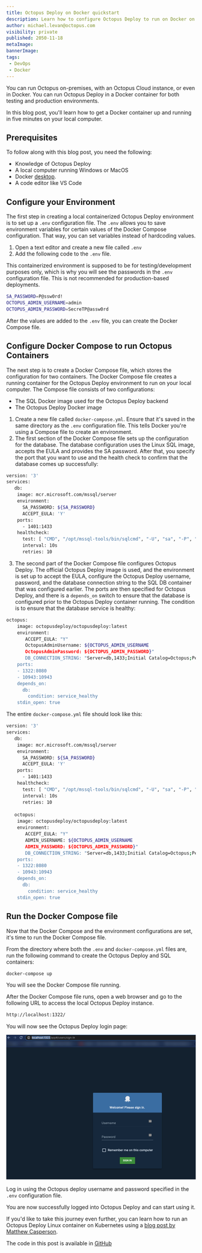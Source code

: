 ```yaml
---
title: Octopus Deploy on Docker quickstart
description: Learn how to configure Octopus Deploy to run on Docker on your local computer in just five minutes.
author: michael.levan@octopus.com
visibility: private
published: 2050-11-18
metaImage:
bannerImage:
tags:
 - DevOps
 - Docker
---
```


You can run Octopus on-premises, with an Octopus Cloud instance, or even in Docker. You can run Octopus Deploy in a Docker container for both testing and production environments.

In this blog post, you'll learn how to get a Docker container up and running in five minutes on your local computer.

## Prerequisites

To follow along with this blog post, you need the following:

- Knowledge of Octopus Deploy
- A local computer running Windows or MacOS
- Docker [desktop](https://www.docker.com/products/docker-desktop).
- A code editor like VS Code

## Configure your Environment

The first step in creating a local containerized Octopus Deploy environment is to set up a `.env` configuration file. The `.env` allows you to save environment variables for certain values of the Docker Compose configuration. That way, you can set variables instead of hardcoding values.

1. Open a text editor and create a new file called `.env`
2. Add the following code to the `.env` file.

This containerized environment is supposed to be for testing/development purposes only, which is why you will see the passwords in the `.env` configuration file. This is not recommended for production-based deployments.

```bash
SA_PASSWORD=P@ssw0rd!
OCTOPUS_ADMIN_USERNAME=admin
OCTOPUS_ADMIN_PASSWORD=SecreTP@assw0rd
```

After the values are added to the `.env` file, you can create the Docker Compose file.

## Configure Docker Compose to run Octopus Containers

The next step is to create a Docker Compose file, which stores the configuration for two containers. The Docker Compose file creates a running container for the Octopus Deploy environment to run on your local computer. The Compose file consists of two configurations:

- The SQL Docker image used for the Octopus Deploy backend
- The Octopus Deploy Docker image

1. Create a new file called `docker-compose.yml`. Ensure that it's saved in the same directory as the `.env` configuration file. This tells Docker you're using a Compose file to create an environment.
2. The first section of the Docker Compose file sets up the configuration for the database. The database configuration uses the Linux SQL image, accepts the EULA and provides the SA password. After that, you specify the port that you want to use and the health check to confirm that the database comes up successfully:

```bash
version: '3'
services:
   db:
    image: mcr.microsoft.com/mssql/server
    environment:
      SA_PASSWORD: ${SA_PASSWORD}
      ACCEPT_EULA: 'Y'
    ports:
      - 1401:1433
    healthcheck:
      test: [ "CMD", "/opt/mssql-tools/bin/sqlcmd", "-U", "sa", "-P", "${SA_PASSWORD}", "-Q", "select 1"]
      interval: 10s
      retries: 10
```

3. The second part of the Docker Compose file configures Octopus Deploy. The official Octopus Deploy image is used, and the environment is set up to accept the EULA, configure the Octopus Deploy username, password, and the database connection string to the SQL DB container that was configured earlier. The ports are then specified for Octopus Deploy, and there is a `depends_on` switch to ensure that the database is configured prior to the Octopus Deploy container running. The condition is to ensure that the database service is healthy:

```bash
octopus:
    image: octopusdeploy/octopusdeploy:latest
    environment:
       ACCEPT_EULA: "Y"
       OctopusAdminUsername: ${OCTOPUS_ADMIN_USERNAME
       OctopusAdminPassword: ${OCTOPUS_ADMIN_PASSWORD}"
       DB_CONNECTION_STRING: "Server=db,1433;Initial Catalog=Octopus;Persist Security Info=False;User=sa;Password=${SA_PASSWORD};MultipleActiveResultSets=False;Connection Timeout=30;"
    ports:
    - 1322:8080
    - 10943:10943
    depends_on:
      db:
        condition: service_healthy
    stdin_open: true
```

The entire `docker-compose.yml` file should look like this:

```bash
version: '3'
services:
   db:
    image: mcr.microsoft.com/mssql/server
    environment:
      SA_PASSWORD: ${SA_PASSWORD}
      ACCEPT_EULA: 'Y'
    ports:
      - 1401:1433
    healthcheck:
      test: [ "CMD", "/opt/mssql-tools/bin/sqlcmd", "-U", "sa", "-P", "${SA_PASSWORD}", "-Q", "select 1"]
      interval: 10s
      retries: 10

   octopus:
    image: octopusdeploy/octopusdeploy:latest
    environment:
       ACCEPT_EULA: "Y"
       ADMIN_USERNAME: ${OCTOPUS_ADMIN_USERNAME
       ADMIN_PASSWORD: ${OCTOPUS_ADMIN_PASSWORD}"
       DB_CONNECTION_STRING: "Server=db,1433;Initial Catalog=Octopus;Persist Security Info=False;User=sa;Password=${SA_PASSWORD};MultipleActiveResultSets=False;Connection Timeout=30;"
    ports:
    - 1322:8080
    - 10943:10943
    depends_on:
      db:
        condition: service_healthy
    stdin_open: true
```

## Run the Docker Compose file

Now that the Docker Compose and the environment configurations are set, it's time to run the Docker Compose file.

From the directory where both the `.env` and `docker-compose.yml` files are, run the following command to create the Octopus Deploy and SQL containers:

```bash
docker-compose up
```

You will see the Docker Compose file running.

After the Docker Compose file runs, open a web browser and go to the following URL to access the local Octopus Deploy instance.

```bash
http://localhost:1322/
```

You will now see the Octopus Deploy login page:

![](images/loginpage.png)

Log in using the Octopus deploy username and password specified in the `.env` configuration file.

You are now successfully logged into Octopus Deploy and can start using it.

If you'd like to take this journey even further, you can learn how to run an Octopus Deploy Linux container on Kubernetes using a [blog post by Matthew Casperson](https://octopus.com/blog/introducing-linux-docker-image).

The code in this post is available in [GitHub](https://github.com/OctopusSamples/OctopusDeploy-Local-Docker-Env)
